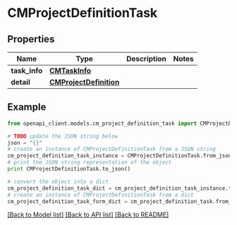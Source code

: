 # CMProjectDefinitionTask


## Properties
Name | Type | Description | Notes
------------ | ------------- | ------------- | -------------
**task_info** | [**CMTaskInfo**](CMTaskInfo.md) |  | 
**detail** | [**CMProjectDefinition**](CMProjectDefinition.md) |  | 

## Example

```python
from openapi_client.models.cm_project_definition_task import CMProjectDefinitionTask

# TODO update the JSON string below
json = "{}"
# create an instance of CMProjectDefinitionTask from a JSON string
cm_project_definition_task_instance = CMProjectDefinitionTask.from_json(json)
# print the JSON string representation of the object
print CMProjectDefinitionTask.to_json()

# convert the object into a dict
cm_project_definition_task_dict = cm_project_definition_task_instance.to_dict()
# create an instance of CMProjectDefinitionTask from a dict
cm_project_definition_task_form_dict = cm_project_definition_task.from_dict(cm_project_definition_task_dict)
```
[[Back to Model list]](../README.md#documentation-for-models) [[Back to API list]](../README.md#documentation-for-api-endpoints) [[Back to README]](../README.md)


